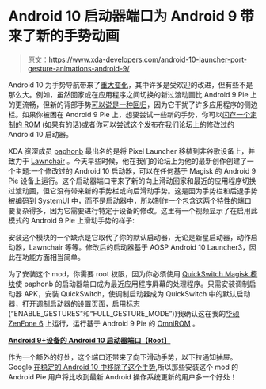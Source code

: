 # Android 10 启动器端口为 Android 9 带来了新的手势动画

> 原文：<https://www.xda-developers.com/android-10-launcher-port-gesture-animations-android-9/>

Android 10 为手势导航带来了[重大变化](https://www.xda-developers.com/google-releases-stable-android-10-for-pixel-smartphones/)，其中许多是受欢迎的改进，但有些不是那么大。例如，虽然回家或在应用程序之间切换的新过渡动画比 Android 9 Pie 上的更流畅，但新的背部手势[可以说是一种回归](https://www.xda-developers.com/google-android-q-gesture-mess/)，因为它干扰了许多应用程序的侧边栏。如果你被困在 Android 9 Pie 上，想要尝试一些新的手势，你可以[闪存一个定制的 ROM](https://www.xda-developers.com/android-10-custom-rom-xiaomi-poco-f1-mi-6-8-redmi-note-5/) (如果有的话)或者你可以尝试这个发布在我们论坛上的修改过的 Android 10 启动器。

XDA 资深成员 [paphonb](https://forum.xda-developers.com/member.php?u=6018897) 最出名的是将 Pixel Launcher 移植到非谷歌设备上，并致力于 [Lawnchair](https://www.xda-developers.com/lawnchair-2-0-2130-desktop-lock-app-categorization-adaptive-brightness-theming/) 。今天早些时候，他在我们的论坛上为他的最新创作创建了一个主题:一个修改过的 Android 10 启动器，可以在任何基于 Magisk 的 Android 9 Pie 设备上运行。这个启动器端口带来了新的向上滑动回家和最近的应用程序切换过渡动画，但它没有带来新的手势栏或向后滑动手势。这是因为手势栏和后退手势被编码到 SystemUI 中，而不是启动器中，所以制作一个包含这两个特性的端口要复杂得多，因为它需要进行特定于设备的修改。这里有一个视频显示了在启用此模式的 Android 9 Pie 上滑动手势的样子:

安装这个模块的一个缺点是它取代了你的默认启动器，无论是新星启动器，动作启动器，Lawnchair 等等。修改后的启动器基于 AOSP Android 10 Launcher3，因此在功能方面相当简单。

为了安装这个 mod，你需要 root 权限，因为你必须使用 [QuickSwitch Magisk 模块](https://forum.xda-developers.com/apps/magisk/module-quickswitch-universal-quickstep-t3884797)使 paphonb 的启动器端口成为最近应用程序屏幕的处理程序。只需安装调制启动器 APK，安装 QuickSwitch，使调制启动器成为 QuickSwitch 中的默认启动器，打开调制启动器的设置页面，启用标志(“ENABLE_GESTURES”和“FULL_GESTURE_MODE”))我确认这在我的[华硕 ZenFone 6](https://forum.xda-developers.com/zenfone-6-2019) 上运行，运行基于 Android 9 Pie 的 [OmniROM](https://forum.xda-developers.com/zenfone-6-2019/development/rom-omnirom-forzenfone6-2019-t3959209) 。

[**Android 9+设备的 Android 10 启动器端口【Root】**](https://forum.xda-developers.com/android/apps-games/root-android-10-launcher-gestures-t3966591)

作为一个额外的好处，这个端口还带来了向下滑动手势，以下拉通知抽屉。Google [在稳定的 Android 10 中移除了这个手势](https://www.xda-developers.com/pixel-launcher-android-q-swipe-pull-down-notifications/),所以那些安装这个 mod 的 Android Pie 用户将比收到最新 Android 操作系统更新的用户多一个好处！